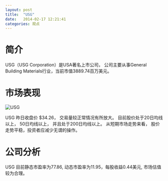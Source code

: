 ```yaml
---
layout: post
title:  "USG"
date:   2014-02-17 12:21:41
categories: 观点
---
```


# 简介
USG（USG Corporation）是USA著名上市公司，
公司主要从事General Building Materials行业，当前市值3889.74百万美元。

# 市场表现

![USG](http://finviz.com/chart.ashx?t=USG&ty=c&ta=1&p=d&s=l)

USG 昨日收盘价 $34.26，
交易量较正常情况有所放大。
目前股价处于20日均线以上，
50日均线以上，
并且处于200日均线以上。
从短期市场走势来看，
股价走势平稳，投资者应减少无谓的操作。

# 公司分析
USG 目前静态市盈率为77.86, 动态市盈率为11.95，每股收益0.44美元,
市场估值较为合理。
